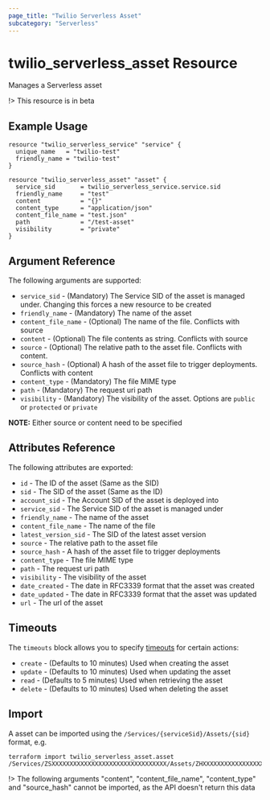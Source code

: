 ```yaml
---
page_title: "Twilio Serverless Asset"
subcategory: "Serverless"
---
```


# twilio_serverless_asset Resource

Manages a Serverless asset

!> This resource is in beta

## Example Usage

```hcl
resource "twilio_serverless_service" "service" {
  unique_name   = "twilio-test"
  friendly_name = "twilio-test"
}

resource "twilio_serverless_asset" "asset" {
  service_sid       = twilio_serverless_service.service.sid
  friendly_name     = "test"
  content           = "{}"
  content_type      = "application/json"
  content_file_name = "test.json"
  path              = "/test-asset"
  visibility        = "private"
}
```

## Argument Reference

The following arguments are supported:

- `service_sid` - (Mandatory) The Service SID of the asset is managed under. Changing this forces a new resource to be created
- `friendly_name` - (Mandatory) The name of the asset
- `content_file_name` - (Optional) The name of the file. Conflicts with source
- `content` - (Optional) The file contents as string. Conflicts with source
- `source` - (Optional) The relative path to the asset file. Conflicts with content.
- `source_hash` - (Optional) A hash of the asset file to trigger deployments. Conflicts with content
- `content_type` - (Mandatory) The file MIME type
- `path` - (Mandatory) The request uri path
- `visibility` - (Mandatory) The visibility of the asset. Options are `public` or `protected` or `private`

**NOTE:** Either source or content need to be specified

## Attributes Reference

The following attributes are exported:

- `id` - The ID of the asset (Same as the SID)
- `sid` - The SID of the asset (Same as the ID)
- `account_sid` - The Account SID of the asset is deployed into
- `service_sid` - The Service SID of the asset is managed under
- `friendly_name` - The name of the asset
- `content_file_name` - The name of the file
- `latest_version_sid` - The SID of the latest asset version
- `source` - The relative path to the asset file
- `source_hash` - A hash of the asset file to trigger deployments
- `content_type` - The file MIME type
- `path` - The request uri path
- `visibility` - The visibility of the asset
- `date_created` - The date in RFC3339 format that the asset was created
- `date_updated` - The date in RFC3339 format that the asset was updated
- `url` - The url of the asset

## Timeouts

The `timeouts` block allows you to specify [timeouts](https://www.terraform.io/docs/configuration/resources.html#timeouts) for certain actions:

- `create` - (Defaults to 10 minutes) Used when creating the asset
- `update` - (Defaults to 10 minutes) Used when updating the asset
- `read` - (Defaults to 5 minutes) Used when retrieving the asset
- `delete` - (Defaults to 10 minutes) Used when deleting the asset

## Import

A asset can be imported using the `/Services/{serviceSid}/Assets/{sid}` format, e.g.

```shell
terraform import twilio_serverless_asset.asset /Services/ZSXXXXXXXXXXXXXXXXXXXXXXXXXXXXXXXX/Assets/ZHXXXXXXXXXXXXXXXXXXXXXXXXXXXXXXXX
```

!> The following arguments "content", "content_file_name", "content_type" and "source_hash" cannot be imported, as the API doesn't return this data
